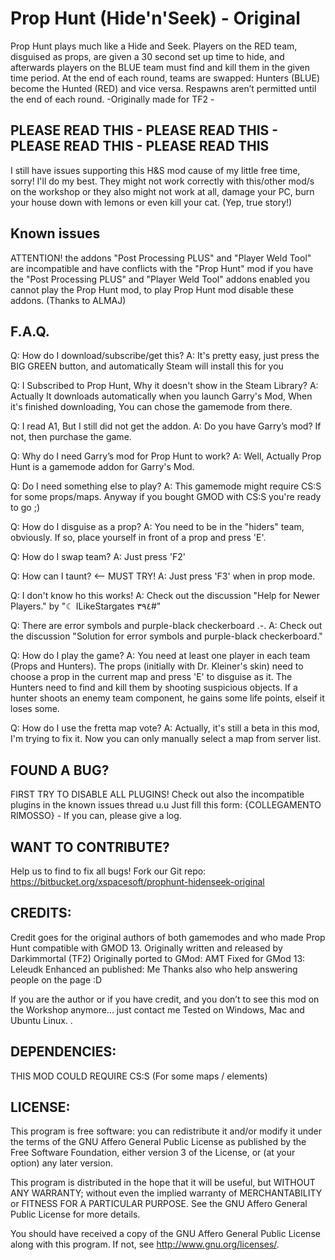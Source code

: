 # Prop Hunt (Hide'n'Seek) - Original #
Prop Hunt plays much like a Hide and Seek. Players on the RED team, disguised as props, are given a 30 second set up time to hide, and afterwards players on the BLUE team must find and kill them in the given time period. At the end of each round, teams are swapped: Hunters (BLUE) become the Hunted (RED) and vice versa. Respawns aren’t permitted until the end of each round. 
-Originally made for TF2 - 

## PLEASE READ THIS - PLEASE READ THIS - PLEASE READ THIS - PLEASE READ THIS ##
I still have issues supporting this H&S mod cause of my little free time, sorry! I'll do my best. 
They might not work correctly with this/other mod/s on the workshop or they also might not work at all, damage your PC, burn your house down with lemons or even kill your cat. (Yep, true story!) 

## Known issues ##
ATTENTION! the addons "Post Processing PLUS" and "Player Weld Tool" are incompatible and have conflicts with the "Prop Hunt" mod if you have the "Post Processing PLUS" and "Player Weld Tool" addons enabled you cannot play the Prop Hunt mod, 
to play Prop Hunt mod disable these addons. 
(Thanks to ALMAJ) 

## F.A.Q. ##
Q: How do I download/subscribe/get this? 
A: It's pretty easy, just press the BIG GREEN button, and automatically Steam will install this for you 

Q: I Subscribed to Prop Hunt, Why it doesn't show in the Steam Library? 
A: Actually It downloads automatically when you launch Garry's Mod, When it's finished downloading, You can chose the gamemode from there. 

Q: I read A1, But I still did not get the addon. 
A: Do you have Garry’s mod? If not, then purchase the game. 

Q: Why do I need Garry’s mod for Prop Hunt to work? 
A: Well, Actually Prop Hunt is a gamemode addon for Garry's Mod. 

Q: Do I need something else to play? 
A: This gamemode might require CS:S for some props/maps. Anyway if you bought GMOD with CS:S you're ready to go ;) 

Q: How do I disguise as a prop? 
A: You need to be in the "hiders" team, obviously. If so, place yourself in front of a prop and press 'E'. 

Q: How do I swap team? 
A: Just press 'F2' 

Q: How can I taunt? <-- MUST TRY! 
A: Just press 'F3' when in prop mode. 

Q: I don't know ho this works! 
A: Check out the discussion "Help for Newer Players." by "☾ ILikeStargates ٣٩٤#" 

Q: There are error symbols and purple-black checkerboard .-. 
A: Check out the discussion "Solution for error symbols and purple-black checkerboard." 

Q: How do I play the game? 
A: You need at least one player in each team (Props and Hunters). The props (initially with Dr. Kleiner's skin) need to choose a prop in the current map and press 'E' to disguise as it. The Hunters need to find and kill them by shooting suspicious objects. If a hunter shoots an enemy team component, he gains some life points, elseif it loses some. 

Q: How do I use the fretta map vote? 
A: Actually, it's still a beta in this mod, I'm trying to fix it. Now you can only manually select a map from server list. 

## FOUND A BUG? ##
FIRST TRY TO DISABLE ALL PLUGINS! Check out also the incompatible plugins in the known issues thread u.u 
Just fill this form: {COLLEGAMENTO RIMOSSO} - If you can, please give a log. 

## WANT TO CONTRIBUTE? ##
Help us to find to fix all bugs! 
Fork our Git repo: 
https://bitbucket.org/xspacesoft/prophunt-hidenseek-original

## CREDITS: ##
Credit goes for the original authors of both gamemodes and who made Prop Hunt compatible with GMOD 13. 
Originally written and released by Darkimmortal (TF2) 
Originally ported to GMod: AMT 
Fixed for GMod 13: Leleudk 
Enhanced an published: Me 
Thanks also who help answering people on the page :D 

If you are the author or if you have credit, and you don’t to see this mod on the Workshop anymore... just contact me 
Tested on Windows, Mac and Ubuntu Linux. . 

## DEPENDENCIES: ##
THIS MOD COULD REQUIRE CS:S (For some maps / elements)

## LICENSE: ##
This program is free software: you can redistribute it and/or modify
it under the terms of the GNU Affero General Public License as published by
the Free Software Foundation, either version 3 of the License, or
(at your option) any later version.

This program is distributed in the hope that it will be useful,
but WITHOUT ANY WARRANTY; without even the implied warranty of
MERCHANTABILITY or FITNESS FOR A PARTICULAR PURPOSE.  See the
GNU Affero General Public License for more details.

You should have received a copy of the GNU Affero General Public License
along with this program.  If not, see <http://www.gnu.org/licenses/>.
